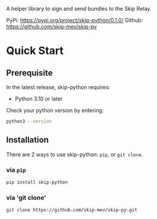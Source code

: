 A helper library to sign and send bundles to the Skip Relay.

PyPi: https://pypi.org/project/skip-python/0.1.0/
Github: https://github.com/skip-mev/skip-py

# Quick Start

## Prerequisite

In the latest release, skip-python requires:

- Python 3.10 or later

Check your python version by entering:

```bash
python3 --version
```

## Installation

There are 2 ways to use skip-python: `pip`, or `git clone`.

### via `pip`

```bash
pip install skip-python
```

### via 'git clone'

``` bash
git clone https://github.com/skip-mev/skip-py.git
```

